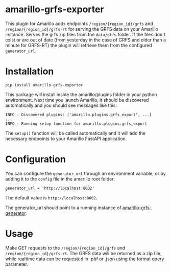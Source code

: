 # amarillo-grfs-exporter

This plugin for Amarillo adds endpoints `/region/{region_id}/grfs` and `/region/{region_id}/grfs-rt` for serving the GRFS data on your Amarillo instance. Serves the grfs zip files from the `data/gtfs` folder. If the files don't exist or are out of date (from yesterday in the case of GRFS and older than a minute for GRFS-RT) the plugin will retrieve them from the configured `generator_url`. 

# Installation

```
pip install amarillo-grfs-exporter
```

This package will install inside the amarillo/plugins folder in your python environment. Next time you launch Amarillo, it should be discovered automatically and you should see messages like this:

```
INFO - Discovered plugins: ['amarillo.plugins.grfs_export', ...]
...
INFO - Running setup function for amarillo.plugins.grfs_export
```

The `setup()` function will be called automatically and it will add the necessary endpoints to your Amarillo FastAPI application.

# Configuration

You can configure the `generator_url` through an environment variable, or by adding it to the `config` file in the amarillo root folder:

```
generator_url = 'http://localhost:8002'
```

The default value is `http://localhost:8002`.

The generator_url should point to a running instance of [amarillo-grfs-generator](https://github.com/mitanand/amarillo-grfs-generator/).


# Usage

Make GET requests to the `/region/{region_id}/grfs` and `/region/{region_id}/grfs-rt`. The GRFS data will be returned as a zip file, while realtime data can be requested in .pbf or .json using the format query parameter.

<!-- TODO: remove code that is unused because it has been moved to generator -->